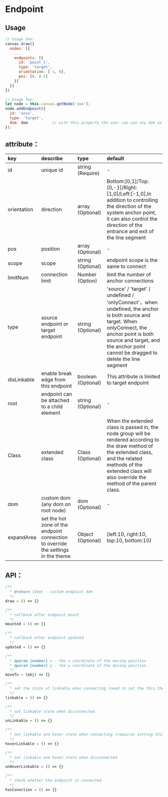 # Endpoint

## Usage
```js
// Usage One:
canvas.draw({
  nodes: [{
    ...
    endpoints: [{
      id: 'point_1',
      type: 'target',
      orientation: [-1, 0],
      pos: [0, 0.5]
    }]
  }]
})

// Usage Two:
let node = this.canvas.getNode('xxx');
node.addEndpoint({
  id: 'xxxx',
  type: 'target',
  dom: dom           // with this property the user can use any dom as an endpoint
});
```

## attribute<a name='endpoint-attr'></a>：

| key | describe | type | default 
| :------ | :------ | :------ | :------ 
| id | unique id | string (Require) | - 
| orientation | direction | array (Optional) | Bottom:[0,1]/Top:[0,-1]/Right:[1,0]/Left:[-1,0],In addition to controlling the direction of the system anchor point, it can also control the direction of the entrance and exit of the line segment
| pos | position | array (Optional) | - 
| scope | scope | string (Optional) | endpoint scope is the same to connect
| limitNum | connection limit | Number (Option) | limit the number of anchor connections
| type | source endpoint or target endpoint | string (Optional) | 'source' / 'target' / undefined / 'onlyConnect'，when undefined, the anchor is both source and target. When onlyConnect, the anchor point is both source and target, and the anchor point cannot be dragged to delete the line segment
| disLinkable | enable break edge from this endpoint | boolean (Optional) | This attribute is limited to target endpoint
| root | endpoint can be attached to a child element | string (Optional) | - 
| Class | extended class | Class (Optional) | When the extended class is passed in, the node group will be rendered according to the draw method of the extended class, and the related methods of the extended class will also override the method of the parent class.
| dom | custom dom (any dom on root node) | dom (Optional) | - 
| expandArea | set the hot zone of the endpoint connection to override the settings in the theme | Object (Optional) | {left:10, right:10, top:10, bottom:10}

## <a name='endpoint-api'> API：

```js
/**
  * @return {dom} - custom endpoint dom
  */
draw = () => {}

/**
  * callback after endpoint mount
  */
mounted = () => {}

/**
  * callback after endpoint updated
  */
updated = () => {}

/**
  * @param {number} x - the x coordinate of the moving position
  * @param {number} y - the y coordinate of the moving position
  */
moveTo = (obj) => {}

/**
  * set the state of linkable when connecting (need to set the this.theme.endpoint.linkableHighlight property)
  */
linkable = () => {}

/**
  * set linkable state when disconnected
  */
unLinkable = () => {}

/**
  * set linkable and hover state when connecting (requires setting this.theme.endpoint.linkableHighlight property)
  */
hoverLinkable = () => {}

/**
  * set linkable and hover state when disconnected
  */
unHoverLinkable = () => {}

/**
  * check whether the endpoint is connected
  */
hasConection = () => {}
```

